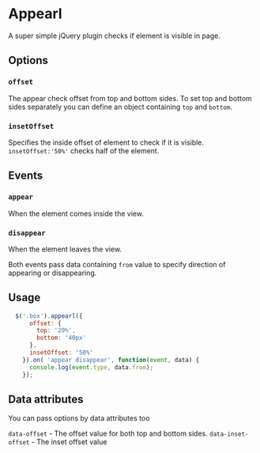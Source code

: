 # Appearl
A super simple jQuery plugin checks if element is visible in page.

## Options
### `offset`
The appear check offset from top and bottom sides. To set top and bottom sides separately you can define an object containing `top` and `bottom`.

### `insetOffset`
Specifies the inside offset of element to check if it is visible. `insetOffset:'50%'` checks half of the element.

## Events
### `appear`
When the element comes inside the view.

### `disappear`
When the element leaves the view.

Both events pass data containing `from` value to specify direction of appearing or disappearing.

## Usage
```javascript
  $('.box').appearl({
      offset: {
        top: '20%',
        bottom: '40px'
      },
      insetOffset: '50%'
    }).on( 'appear disappear', function(event, data) {
      console.log(event.type, data.from);
    });
```

## Data attributes
You can pass options by data attributes too

`data-offset` - The offset value for both top and bottom sides.
`data-inset-offset` - The inset offset value